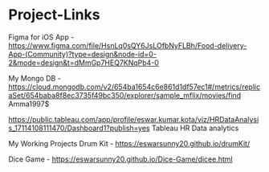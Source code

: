 # Project-Links

Figma for iOS App - https://www.figma.com/file/HsnLq0sQY6JsLOfbNyFLBh/Food-delivery-App-(Community)?type=design&node-id=0-2&mode=design&t=dMmGp7HEQ7KNqPb4-0


My Mongo DB - https://cloud.mongodb.com/v2/654ba1654c6e861d1df57ec1#/metrics/replicaSet/654baba8f8ec3735f49bc350/explorer/sample_mflix/movies/find 
Amma1997$




https://public.tableau.com/app/profile/eswar.kumar.kota/viz/HRDataAnalysis_17114108111470/Dashboard1?publish=yes
Tableau HR Data analytics




My Working Projects
Drum Kit - https://eswarsunny20.github.io/drumKit/

Dice Game - https://eswarsunny20.github.io/Dice-Game/dicee.html
